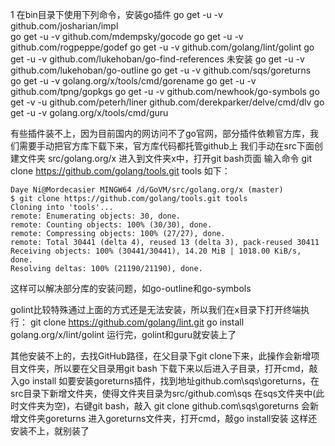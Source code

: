 1 在bin目录下使用下列命令，安装go插件 
        go get -u -v github.com/josharian/impl  
        go get -u -v github.com/mdempsky/gocode
        go get -u -v github.com/rogpeppe/godef
        go get -u -v github.com/golang/lint/golint
        go get -u -v github.com/lukehoban/go-find-references 未安装
        go get -u -v github.com/lukehoban/go-outline
        go get -u -v github.com/sqs/goreturns      
        go get -u -v golang.org/x/tools/cmd/gorename
        go get -u -v github.com/tpng/gopkgs
        go get -u -v github.com/newhook/go-symbols
        go get -v -u github.com/peterh/liner github.com/derekparker/delve/cmd/dlv
        go get -u -v golang.org/x/tools/cmd/guru

有些插件装不上，因为目前国内的网访问不了go官网，部分插件依赖官方库，我们需要手动把官方库下载下来，官方库代码都托管github上
我们手动在src下面创建文件夹 src/golang.org/x
进入到文件夹x中，打开git bash页面
输入命令 git clone https://github.com/golang/tools.git tools
如下：

    Daye Ni@Mordecasier MINGW64 /d/GoVM/src/golang.org/x (master)
    $ git clone https://github.com/golang/tools.git tools
    Cloning into 'tools'...
    remote: Enumerating objects: 30, done.
    remote: Counting objects: 100% (30/30), done.
    remote: Compressing objects: 100% (27/27), done.
    remote: Total 30441 (delta 4), reused 13 (delta 3), pack-reused 30411
    Receiving objects: 100% (30441/30441), 14.20 MiB | 1018.00 KiB/s, done.
    Resolving deltas: 100% (21190/21190), done.
这样可以解决部分库的安装问题，如go-outline和go-symbols


golint比较特殊通过上面的方式还是无法安装，所以我们在x目录下打开终端执行：
    git clone https://github.com/golang/lint.git
    go install golang.org/x/lint/golint
运行完，golint和guru就安装上了

其他安装不上的，去找GitHub路径，在父目录下git clone下来，此操作会新增项目文件夹，所以要在父目录用git bash
下载下来以后进入子目录，打开cmd，敲入go install
如要安装goreturns插件，找到地址github.com\sqs\goreturns，在src目录下新增文件夹，使得文件夹目录为src/github.com\sqs
在sqs文件夹中(此时文件夹为空)，右键git bash，敲入 git clone github.com\sqs\goreturns 会新增文件夹goreturns
进入goreturns文件夹，打开cmd，敲go install安装
这样还安装不上，就别装了